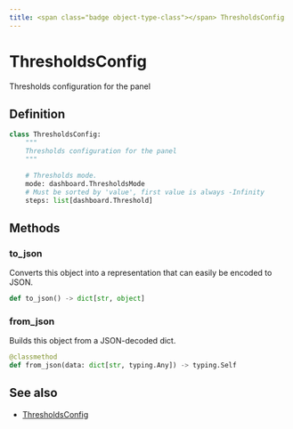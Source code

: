 ```yaml
---
title: <span class="badge object-type-class"></span> ThresholdsConfig
---
```

# <span class="badge object-type-class"></span> ThresholdsConfig

Thresholds configuration for the panel

## Definition

```python
class ThresholdsConfig:
    """
    Thresholds configuration for the panel
    """

    # Thresholds mode.
    mode: dashboard.ThresholdsMode
    # Must be sorted by 'value', first value is always -Infinity
    steps: list[dashboard.Threshold]
```
## Methods

### <span class="badge object-method"></span> to_json

Converts this object into a representation that can easily be encoded to JSON.

```python
def to_json() -> dict[str, object]
```

### <span class="badge object-method"></span> from_json

Builds this object from a JSON-decoded dict.

```python
@classmethod
def from_json(data: dict[str, typing.Any]) -> typing.Self
```

## See also

 * <span class="badge builder"></span> [ThresholdsConfig](./builder-ThresholdsConfig.md)
